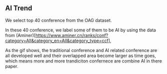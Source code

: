 ## AI Trend

We select top 40 conference from the OAG dataset. 

In these 40 conference, we label some of them to be AI by using the data from (Aminer)[https://www.aminer.cn/ranks/conf?category=All&category_en=All&category_type=ccf], 

As the gif shows, the traditional conference and AI related conference are all developed well and their overlapped area become larger as time goes, which means more and more trandiciton confernece are combine AI in there paper.

